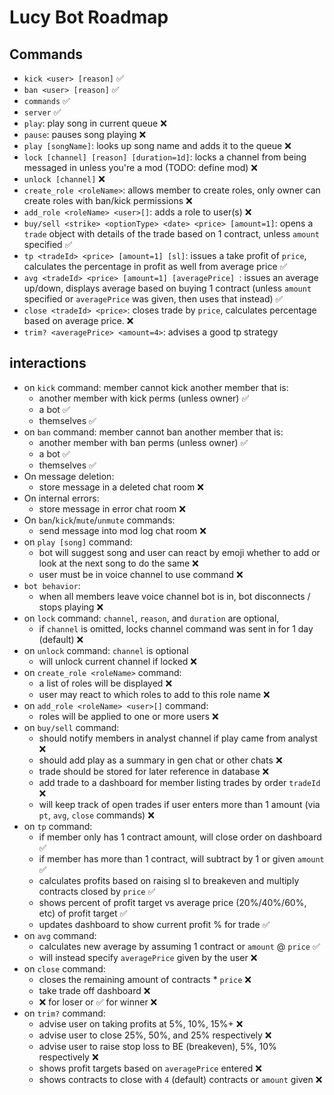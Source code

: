 # Lucy Bot Roadmap

## Commands
* `kick <user> [reason]` ✅
* `ban <user> [reason]` ✅
* `commands` ✅
* `server` ✅
* `play`: play song in current queue ❌
* `pause`: pauses song playing ❌
* `play [songName]`: looks up song name and adds it to the queue ❌
* `lock [channel] [reason] [duration=1d]`: locks a channel from being messaged in unless you're a mod (TODO: define mod) ❌
* `unlock [channel]` ❌
* `create_role <roleName>`: allows member to create roles, only owner can create roles with ban/kick permissions ❌
* `add_role <roleName> <user>[]`: adds a role to user(s) ❌
* `buy/sell <strike> <optionType> <date> <price> [amount=1]`: opens a `trade` object with details of the trade based on 1 contract, unless `amount` specified ✅
* `tp <tradeId> <price> [amount=1] [sl]`: issues a take profit of `price`, calculates the percentage in profit as well from average price ✅
* `avg <tradeId> <price> [amount=1] [averagePrice] `: issues an average up/down, displays average based on buying 1 contract (unless `amount` specified or `averagePrice` was given, then uses that instead) ✅ 
* `close <tradeId> <price>`: closes trade by `price`, calculates percentage based on average price. ❌
* `trim? <averagePrice> <amount=4>`: advises a good tp strategy

## interactions
* on `kick` command: member cannot kick another member that is:
    * another member with kick perms (unless owner) ✅
    * a bot ✅
    * themselves ✅
* on `ban` command: member cannot ban another member that is:
    * another member with ban perms (unless owner) ✅
    * a bot ✅
    * themselves ✅
* On message deletion:
  * store message in a deleted chat room ❌
* On internal errors: 
  * store message in error chat room ❌
* On `ban`/`kick`/`mute`/`unmute` commands: 
  * send message into mod log chat room ❌
* on `play [song]` command:
  * bot will suggest song and user can react by emoji whether to add or look at the next song to do the same ❌
  * user must be in voice channel to use command ❌
* `bot behavior`:
  * when all members leave voice channel bot is in, bot disconnects / stops playing ❌
* on `lock` command: `channel`, `reason`, and `duration` are optional, 
  * if `channel` is omitted, locks channel command was sent in for 1 day (default) ❌
* on `unlock` command: `channel` is optional
  * will unlock current channel if locked ❌
* on `create_role <roleName>` command: 
  * a list of roles will be displayed ❌
  * user may react to which roles to add to this role name ❌
* on `add_role <roleName> <user>[]` command: 
  * roles will be applied to one or more users ❌
* on `buy/sell` command: 
  * should notify members in analyst channel if play came from analyst ❌
  * should add play as a summary in gen chat or other chats ❌
  * trade should be stored for later reference in database ❌
  * add trade to a dashboard for member listing trades by order `tradeId` ❌
  * will keep track of open trades if user enters more than 1 amount (via `pt`, `avg`, `close` commands) ❌
* on `tp` command: 
  * if member only has 1 contract amount, will close order on dashboard ✅
  * if member has more than 1 contract, will subtract by 1 or given `amount` ✅
  * calculates profits based on raising sl to breakeven and multiply contracts closed by `price` ✅ 
  * shows percent of profit target vs average price (20%/40%/60%, etc) of profit target ✅
  * updates dashboard to show current profit % for trade ✅
* on `avg` command: 
  * calculates new average by assuming 1 contract or `amount` @ `price` ✅
  * will instead specify `averagePrice` given by the user ❌
* on `close` command: 
  * closes the remaining amount of contracts * `price` ❌ 
  * take trade off dashboard ❌ 
  * ❌ for loser or ✅ for winner ❌ 
* on `trim?` command: 
  * advise user on taking profits at 5%, 10%, 15%+ ❌ 
  * advise user to close 25%, 50%, and 25% respectively ❌ 
  * advise user to raise stop loss to BE (breakeven), 5%, 10% respectively ❌ 
  * shows profit targets based on `averagePrice` entered ❌ 
  * shows contracts to close with `4` (default) contracts or `amount` given ❌ 